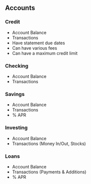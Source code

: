 
## Accounts

### Credit

- Account Balance
- Transactions
- Have statement due dates
- Can have various fees
- Can have a maximum credit limit

### Checking

- Account Balance
- Transactions

### Savings

- Account Balance
- Transactions
- % APR

### Investing

- Account Balance
- Transactions (Money In/Out, Stocks)

### Loans

- Account Balance
- Transactions (Payments & Additions)
- % APR



## 







